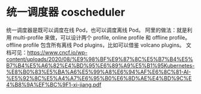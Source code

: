 

# 统一调度器 coscheduler
统一调度器是既可以调度在线 Pod，也可以调度离线 Pod。
阿里的做法：就是利用 multi-profile 来做，可以设计两个 profile, online profile 和 offline profile。
offline profile 包含所有离线 Pod plugins，比如可以借鉴 volcano plugins。
文档可见：https://www.cncf.io/wp-content/uploads/2020/08/%E9%98%BF%E9%87%8C%E5%B7%B4%E5%B7%B4%E5%A6%82%E4%BD%95%E6%89%A9%E5%B1%95Kubernetes-%E8%B0%83%E5%BA%A6%E5%99%A8%E6%94%AF%E6%8C%81-AI-%E5%92%8C%E5%A4%A7%E6%95%B0%E6%8D%AE%E4%BD%9C%E4%B8%9A%EF%BC%9F1-xi-jiang.pdf


